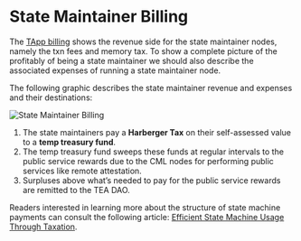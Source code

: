 # State Maintainer Billing
The [TApp billing](tapp-billing.md) shows the revenue side for the state maintainer nodes, namely the txn fees and memory tax. To show a complete picture of the profitably of being a state maintainer we should also describe the associated expenses of running a state maintainer node.

The following graphic describes the state maintainer revenue and expenses and their destinations:

![State Maintainer Billing](https://user-images.githubusercontent.com/86096370/218186861-63a9d980-dafa-45cf-96f5-6a015d942353.png)

1.  The state maintainers pay a **Harberger Tax** on their self-assessed value to a **temp treasury fund**.
2.  The temp treasury fund sweeps these funds at regular intervals to the public service rewards due to the CML nodes for performing public services like remote attestation.
3.  Surpluses above what’s needed to pay for the public service rewards are remitted to the TEA DAO.

Readers interested in learning more about the structure of state machine payments can consult the following article: [Efficient State Machine Usage Through Taxation](https://teaproject.medium.com/proposal-efficient-state-machine-usage-through-taxation-2010ab1b294f).